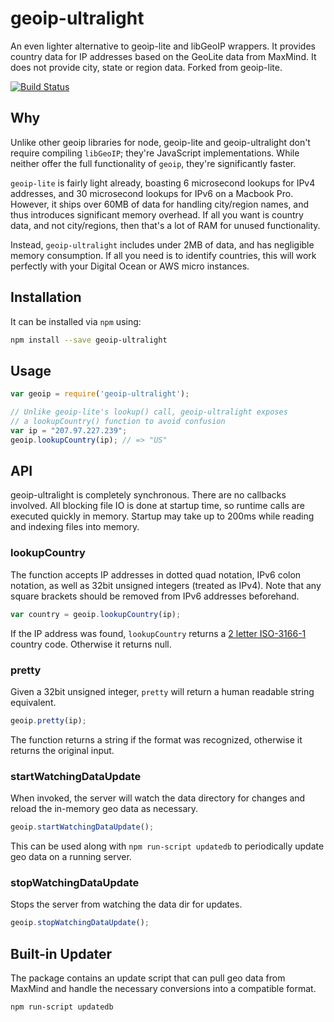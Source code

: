 # geoip-ultralight

An even lighter alternative to geoip-lite and libGeoIP wrappers. It provides
country data for IP addresses based on the GeoLite data from MaxMind. It does
not provide city, state or region data. Forked from geoip-lite.

[![Build Status](https://travis-ci.org/danielstjules/geoip-ultralight.svg?branch=master)](https://travis-ci.org/danielstjules/geoip-ultralight)

## Why

Unlike other geoip libraries for node, geoip-lite and geoip-ultralight don't
require compiling `libGeoIP`; they're JavaScript implementations. While neither
offer the full functionality of `geoip`, they're significantly faster.

`geoip-lite` is fairly light already, boasting 6 microsecond lookups for IPv4
addresses, and 30 microsecond lookups for IPv6 on a Macbook Pro. However, it
ships over 60MB of data for handling city/region names, and thus introduces
significant memory overhead. If all you want is country data, and not
city/regions, then that's a lot of RAM for unused functionality.

Instead, `geoip-ultralight` includes under 2MB of data, and has negligible
memory consumption. If all you need is to identify countries, this will work
perfectly with your Digital Ocean or AWS micro instances.

## Installation

It can be installed via `npm` using:

``` bash
npm install --save geoip-ultralight
```

## Usage

``` javascript
var geoip = require('geoip-ultralight');

// Unlike geoip-lite's lookup() call, geoip-ultralight exposes
// a lookupCountry() function to avoid confusion
var ip = "207.97.227.239";
geoip.lookupCountry(ip); // => "US"
```

## API

geoip-ultralight is completely synchronous. There are no callbacks involved.
All blocking file IO is done at startup time, so runtime calls are executed
quickly in memory. Startup may take up to 200ms while reading and indexing
files into memory.

### lookupCountry

The function accepts IP addresses in dotted quad notation, IPv6 colon notation,
as well as 32bit unsigned integers (treated as IPv4). Note that any square
brackets should be removed from IPv6 addresses beforehand.

``` javascript
var country = geoip.lookupCountry(ip);
```
If the IP address was found, `lookupCountry` returns a
[2 letter ISO-3166-1](http://www.maxmind.com/app/iso3166)
country code. Otherwise it returns null.

### pretty

Given a 32bit unsigned integer, `pretty` will return a human readable string
equivalent.

``` javascript
geoip.pretty(ip);
```

The function returns a string if the format was recognized, otherwise it returns
the original input.

### startWatchingDataUpdate

When invoked, the server will watch the data directory for changes and reload
the in-memory geo data as necessary.

```javascript
geoip.startWatchingDataUpdate();
```

This can be used along with `npm run-script updatedb` to periodically update
geo data on a running server.

### stopWatchingDataUpdate

Stops the server from watching the data dir for updates.

```javascript
geoip.stopWatchingDataUpdate();
```

## Built-in Updater

The package contains an update script that can pull geo data from MaxMind and
handle the necessary conversions into a compatible format.

```shell
npm run-script updatedb
```
